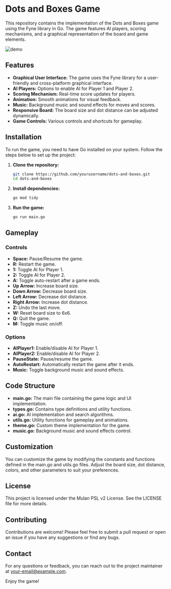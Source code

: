 # Dots and Boxes Game

This repository contains the implementation of the Dots and Boxes game using the Fyne library in Go. The game features AI players, scoring mechanisms, and a graphical representation of the board and game elements.

![demo](demo.gif)

## Features

- **Graphical User Interface:** The game uses the Fyne library for a user-friendly and cross-platform graphical interface.
- **AI Players:** Options to enable AI for Player 1 and Player 2.
- **Scoring Mechanism:** Real-time score updates for players.
- **Animation:** Smooth animations for visual feedback.
- **Music:** Background music and sound effects for moves and scores.
- **Responsive Board:** The board size and dot distance can be adjusted dynamically.
- **Game Controls:** Various controls and shortcuts for gameplay.

## Installation

To run the game, you need to have Go installed on your system. Follow the steps below to set up the project:

1. **Clone the repository:**
   ```bash
   git clone https://github.com/yourusername/dots-and-boxes.git
   cd dots-and-boxes
   ```

2. **Install dependencies:**
   ```bash
   go mod tidy
   ```

3. **Run the game:**
   ```bash
   go run main.go
   ```

## Gameplay

### Controls

- **Space:** Pause/Resume the game.
- **R:** Restart the game.
- **1:** Toggle AI for Player 1.
- **2:** Toggle AI for Player 2.
- **A:** Toggle auto-restart after a game ends.
- **Up Arrow:** Increase board size.
- **Down Arrow:** Decrease board size.
- **Left Arrow:** Decrease dot distance.
- **Right Arrow:** Increase dot distance.
- **Z:** Undo the last move.
- **W:** Reset board size to 6x6.
- **Q:** Quit the game.
- **M:** Toggle music on/off.

### Options

- **AIPlayer1:** Enable/disable AI for Player 1.
- **AIPlayer2:** Enable/disable AI for Player 2.
- **PauseState:** Pause/resume the game.
- **AutoRestart:** Automatically restart the game after it ends.
- **Music:** Toggle background music and sound effects.

## Code Structure

- **main.go:** The main file containing the game logic and UI implementation.
- **types.go:** Contains type definitions and utility functions.
- **ai.go:** AI implementation and search algorithms.
- **utils.go:** Utility functions for gameplay and animations.
- **theme.go:** Custom theme implementation for the game.
- **music.go:** Background music and sound effects control.

## Customization

You can customize the game by modifying the constants and functions defined in the main.go and utils.go files. Adjust the board size, dot distance, colors, and other parameters to suit your preferences.

## License

This project is licensed under the Mulan PSL v2 License. See the LICENSE file for more details.

## Contributing

Contributions are welcome! Please feel free to submit a pull request or open an issue if you have any suggestions or find any bugs.

## Contact

For any questions or feedback, you can reach out to the project maintainer at your-email@example.com.

Enjoy the game!
